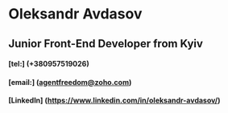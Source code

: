 # Oleksandr Avdasov

## Junior Front-End Developer from Kyiv

#### [tel:] (+380957519026)

#### [email:] (agentfreedom@zoho.com)

#### [LinkedIn] (https://www.linkedin.com/in/oleksandr-avdasov/)
